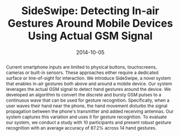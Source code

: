 ---
abstract: |-
  Current smartphone inputs are limited to physical buttons, touchscreens, cameras or built-in sensors. These approaches either require a dedicated surface or line-of-sight for interaction. We introduce SideSwipe, a novel system that enables in-air gestures both above and around a mobile device. Our system leverages the actual GSM signal to detect hand gestures around the device. We developed an algorithm to convert the discrete and bursty GSM pulses to a continuous wave that can be used for gesture recognition. Specifically, when a user waves their hand near the phone, the hand movement disturbs the signal propagation between the phone's transmitter and added receiving antennas. Our system captures this variation and uses it for gesture recognition. To evaluate our system, we conduct a study with 10 participants and present robust gesture recognition with an average accuracy of 87.2% across 14 hand gestures.
authors:
- Chen Zhao
- chen
- aumi
- patel
- Matthew S. Reynolds
bibtex: |-
  @inproceedings{Zhao:2014:SDI:2642918.2647380,
   author = {Zhao, Chen and Chen, Ke-Yu and Aumi, Md Tanvir Islam and Patel, Shwetak and Reynolds, Matthew S.},
   title = {SideSwipe: Detecting In-air Gestures Around Mobile Devices Using Actual GSM Signal},
   booktitle = {Proceedings of the 27th Annual ACM Symposium on User Interface Software and Technology},
   series = {UIST '14},
   year = {2014},
   isbn = {978-1-4503-3069-5},
   location = {Honolulu, Hawaii, USA},
   pages = {527--534},
   numpages = {8},
   url = {http://doi.acm.org/10.1145/2642918.2647380},
   doi = {10.1145/2642918.2647380},
   acmid = {2647380},
   publisher = {ACM},
   address = {New York, NY, USA},
   keywords = {GSM, antenna, in-air hand gesture},
  }
caption:  'The SideSwipe system. Our system leverages the unmodified GSM signal to enable in-air hand gestures both above and on the side of the phone.'
citation: |-
  Chen Zhao, Ke-Yu Chen, Md Tanvir Islam Aumi, Shwetak Patel, and Matthew S. Reynolds. 2014. SideSwipe: detecting in-air gestures around mobile devices using actual GSM signal.  In Proceedings of the 27th annual ACM symposium on User interface software and technology (UIST '14). ACM, New York, NY, USA,  527-534. DOI=10.1145/2642918.2647380 http://doi.acm.org/10.1145/2642918.2647380
conference: ACM symposium on User Interface Software and Technology (UIST), 2014
date: '2014-10-05'
image: '/images/pubs/sideswipe.jpg'
pdf: /pdfs/sideswipe.pdf
thumbnail: '/images/pubs/sideswipe.jpg'
title: 'SideSwipe: Detecting In-air Gestures Around Mobile Devices Using Actual GSM
  Signal'
video: ''
video_embed: ''
redirect_from: /projects/sideswipe/
---